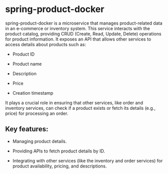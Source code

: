 # spring-product-docker
spring-product-docker is a microservice that manages product-related data in an e-commerce or inventory system. This service interacts with the product catalog, providing CRUD (Create, Read, Update, Delete) operations for product information. It exposes an API that allows other services to access details about products such as:

- Product ID

- Product name

- Description

- Price

- Creation timestamp

It plays a crucial role in ensuring that other services, like order and inventory services, can check if a product exists or fetch its details (e.g., price) for processing an order.

## Key features:

- Managing product details.

- Providing APIs to fetch product details by ID.

- Integrating with other services (like the inventory and order services) for product availability, pricing, and descriptions.
